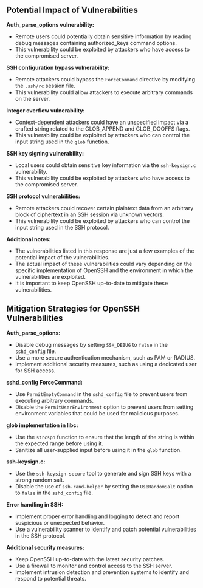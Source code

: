 
## Potential Impact of Vulnerabilities

**Auth_parse_options vulnerability:**

* Remote users could potentially obtain sensitive information by reading debug messages containing authorized_keys command options.
* This vulnerability could be exploited by attackers who have access to the compromised server.

**SSH configuration bypass vulnerability:**

* Remote attackers could bypass the `ForceCommand` directive by modifying the `.ssh/rc` session file.
* This vulnerability could allow attackers to execute arbitrary commands on the server.

**Integer overflow vulnerability:**

* Context-dependent attackers could have an unspecified impact via a crafted string related to the GLOB_APPEND and GLOB_DOOFFS flags.
* This vulnerability could be exploited by attackers who can control the input string used in the `glob` function.

**SSH key signing vulnerability:**

* Local users could obtain sensitive key information via the `ssh-keysign.c` vulnerability.
* This vulnerability could be exploited by attackers who have access to the compromised server.

**SSH protocol vulnerabilities:**

* Remote attackers could recover certain plaintext data from an arbitrary block of ciphertext in an SSH session via unknown vectors.
* This vulnerability could be exploited by attackers who can control the input string used in the SSH protocol.

**Additional notes:**

* The vulnerabilities listed in this response are just a few examples of the potential impact of the vulnerabilities.
* The actual impact of these vulnerabilities could vary depending on the specific implementation of OpenSSH and the environment in which the vulnerabilities are exploited.
* It is important to keep OpenSSH up-to-date to mitigate these vulnerabilities.<eos>
## Mitigation Strategies for OpenSSH Vulnerabilities

**Auth_parse_options:**

* Disable debug messages by setting `SSH_DEBUG` to `false` in the `sshd_config` file.
* Use a more secure authentication mechanism, such as PAM or RADIUS.
* Implement additional security measures, such as using a dedicated user for SSH access.

**sshd_config ForceCommand:**

* Use `PermitEmptyCommand` in the `sshd_config` file to prevent users from executing arbitrary commands.
* Disable the `PermitUserEnvironment` option to prevent users from setting environment variables that could be used for malicious purposes.

**glob implementation in libc:**

* Use the `strcspn` function to ensure that the length of the string is within the expected range before using it.
* Sanitize all user-supplied input before using it in the `glob` function.

**ssh-keysign.c:**

* Use the `ssh-keysign-secure` tool to generate and sign SSH keys with a strong random salt.
* Disable the use of `ssh-rand-helper` by setting the `UseRandomSalt` option to `false` in the `sshd_config` file.

**Error handling in SSH:**

* Implement proper error handling and logging to detect and report suspicious or unexpected behavior.
* Use a vulnerability scanner to identify and patch potential vulnerabilities in the SSH protocol.

**Additional security measures:**

* Keep OpenSSH up-to-date with the latest security patches.
* Use a firewall to monitor and control access to the SSH server.
* Implement intrusion detection and prevention systems to identify and respond to potential threats.<eos>
